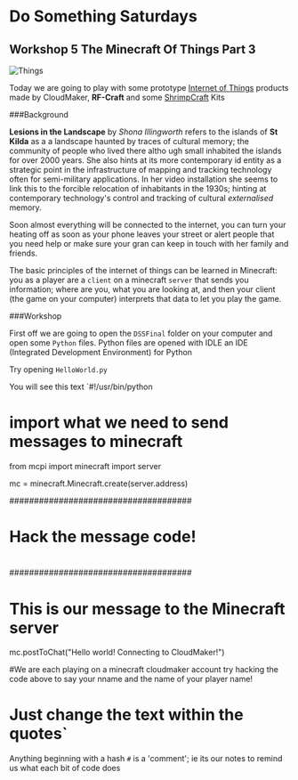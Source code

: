 # Do Something Saturdays

## Workshop 5 The Minecraft Of Things Part 3

![Things](http://36.media.tumblr.com/ab3d03e2a3ee6432030c4bbe6e943658/tumblr_n3vrhu2RYX1tytl75o1_500.jpg)

Today we are going to play with some prototype [Internet of Things](https://en.wikipedia.org/wiki/Internet_of_Things) products made by CloudMaker, **RF-Craft** and some [ShrimpCraft](https://github.com/cheapjack/ShrimpCraft) Kits

###Background

**Lesions in the Landscape** by *Shona Illingworth* refers to the islands of **St Kilda** as a a landscape haunted by traces of cultural memory; the community of people who lived there altho
ugh small inhabited the islands for over 2000 years. She also hints at its more contemporary id
entity as a strategic point in the infrastructure of mapping and tracking technology often for semi-military applications. In her video installation she seems to link this to the forcible relocation of inhabitants in the 1930s; hinting at contemporary technology's control and tracking of cultural *externalised* memory. 

Soon almost everything will be connected to the internet, you can turn your heating off as soon as your phone leaves your street or alert people that you need help or make sure your gran can keep in touch with her family and friends.

The basic principles of the internet of things can be learned in Minecraft: you as a player are a `client` on a minecraft `server` that sends you information; where are you, what you are looking at, and then your client (the game on your computer) interprets that data to let you play the game.

###Workshop

First off we are going to open the `DSSFinal` folder on your computer and open some `Python` files. Python files are opened with IDLE an IDE (Integrated Development Environment) for Python

Try opening `HelloWorld.py` 

You will see this text
`#!/usr/bin/python

# import what we need to send messages to minecraft
from mcpi import minecraft
import server

mc = minecraft.Minecraft.create(server.address)

#####################################
#                                   #
#                                   #
#     Hack the message code!        #
#                                   #
#                                   #
#####################################

# This is our message to the Minecraft server
mc.postToChat("Hello world! Connecting to CloudMaker!")

#We are each playing on a minecraft cloudmaker account try hacking the code above to say your nname and the name of your player name!

# Just change the text within the quotes`

Anything beginning with a hash `#` is a 'comment'; ie its our notes to remind us what each bit of code does  

